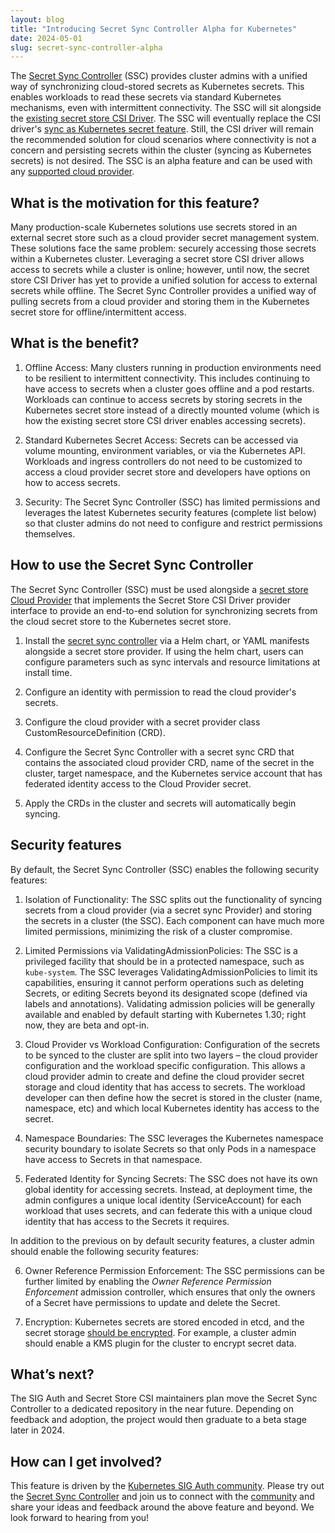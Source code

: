 ```yaml
---
layout: blog
title: "Introducing Secret Sync Controller Alpha for Kubernetes"
date: 2024-05-01
slug: secret-sync-controller-alpha
---
```


The [Secret Sync Controller](https://github.com/kubernetes-sigs/secrets-store-csi-driver/tree/feature/secrets-sync-controller) (SSC) provides cluster admins with a unified way of synchronizing cloud-stored secrets as Kubernetes secrets. This enables workloads to read these secrets via standard Kubernetes mechanisms, even with intermittent connectivity. The SSC will sit alongside the [existing secret store CSI Driver](https://github.com/kubernetes-sigs/secrets-store-csi-driver). The SSC will eventually replace the CSI driver's [sync as Kubernetes secret feature](https://secrets-store-csi-driver.sigs.k8s.io/topics/sync-as-kubernetes-secret). Still, the CSI driver will remain the recommended solution for cloud scenarios where connectivity is not a concern and persisting secrets within the cluster (syncing as Kubernetes secrets) is not desired. The SSC is an alpha feature and can be used with any [supported cloud provider](https://secrets-store-csi-driver.sigs.k8s.io/introduction#supported-providers).

## What is the motivation for this feature?

Many production-scale Kubernetes solutions use secrets stored in an external secret store such as a cloud provider secret management system. These solutions face the same problem: securely accessing those secrets within a Kubernetes cluster. Leveraging a secret store CSI driver allows access to secrets while a cluster is online; however, until now, the secret store CSI Driver has yet to provide a unified solution for access to external secrets while offline. The Secret Sync Controller provides a unified way of pulling secrets from a cloud provider and storing them in the Kubernetes secret store for offline/intermittent access.

## What is the benefit?

1. Offline Access: Many clusters running in production environments need to be resilient to intermittent connectivity. This includes continuing to have access to secrets when a cluster goes offline and a pod restarts. Workloads can continue to access secrets by storing secrets in the Kubernetes secret store instead of a directly mounted volume (which is how the existing secret store CSI driver enables accessing secrets).

2. Standard Kubernetes Secret Access: Secrets can be accessed via volume mounting, environment variables, or via the Kubernetes API. Workloads and ingress controllers do not need to be customized to access a cloud provider secret store and developers have options on how to access secrets.  

3. Security: The Secret Sync Controller (SSC) has limited permissions and leverages the latest Kubernetes security features (complete list below) so that cluster admins do not need to configure and restrict permissions themselves.  

## How to use the Secret Sync Controller

The Secret Sync Controller (SSC) must be used alongside a [secret store Cloud Provider](https://secrets-store-csi-driver.sigs.k8s.io/getting-started/installation.html#install-external-secret-providers) that implements the Secret Store CSI Driver provider interface to provide an end-to-end solution for synchronizing secrets from the cloud secret store to the Kubernetes secret store.  

1. Install the [secret sync controller](https://gist.github.com/aramase/46bd3d4270d9c44b59e8c2afe56fbc09) via a Helm chart, or YAML manifests alongside a secret store provider. If using the helm chart, users can configure parameters such as sync intervals and resource limitations at install time.

2. Configure an identity with permission to read the cloud provider's secrets.  

3. Configure the cloud provider with a secret provider class CustomResourceDefinition (CRD).  

4. Configure the Secret Sync Controller with a secret sync CRD that contains the associated cloud provider CRD, name of the secret in the cluster, target namespace, and the Kubernetes service account that has federated identity access to the Cloud Provider secret.  

5. Apply the CRDs in the cluster and secrets will automatically begin syncing.  

## Security features

By default, the Secret Sync Controller (SSC) enables the following security features:

1. Isolation of Functionality: The SSC splits out the functionality of syncing secrets from a cloud provider (via a secret sync Provider) and storing the secrets in a cluster (the SSC). Each component can have much more limited permissions, minimizing the risk of a cluster compromise.  

2. Limited Permissions via ValidatingAdmissionPolicies: The SSC is a privileged facility that should be in a protected namespace, such as `kube-system`. The SSC leverages ValidatingAdmissionPolicies to limit its capabilities, ensuring it cannot perform operations such as deleting Secrets, or editing Secrets beyond its designated scope (defined via labels and annotations). Validating admission policies will be generally available and enabled by default starting with Kubernetes 1.30; right now, they are beta and opt-in.

3. Cloud Provider vs Workload Configuration: Configuration of the secrets to be synced to the cluster are split into two layers – the cloud provider configuration and the workload specific configuration. This allows a cloud provider admin to create and define the cloud provider secret storage and cloud identity that has access to secrets. The workload developer can then define how the secret is stored in the cluster (name, namespace, etc) and which local Kubernetes identity has access to the secret.  

4. Namespace Boundaries: The SSC leverages the Kubernetes namespace security boundary to isolate Secrets so that only Pods in a namespace have access to Secrets in that namespace.

5. Federated Identity for Syncing Secrets: The SSC does not have its own global identity for accessing secrets. Instead, at deployment time, the admin configures a unique local identity (ServiceAccount) for each workload that uses secrets, and can federate this with a unique cloud identity that has access to the Secrets it requires.

In addition to the previous on by default security features, a cluster admin should enable the following security features:

6. Owner Reference Permission Enforcement: The SSC permissions can be further limited by enabling the _Owner Reference Permission Enforcement_ admission controller, which ensures that only the owners of a Secret have permissions to update and delete the Secret.

7. Encryption: Kubernetes secrets are stored encoded in etcd, and the secret storage [should be encrypted](https://kubernetes.io/docs/tasks/administer-cluster/encrypt-data/). For example, a cluster admin should enable a KMS plugin for the cluster to encrypt secret data.  

## What’s next?

The SIG Auth and Secret Store CSI maintainers plan move the Secret Sync Controller to a dedicated repository in the near future. Depending on feedback and adoption, the project would then graduate to a beta stage later in 2024.

## How can I get involved?

This feature is driven by the [Kubernetes SIG Auth community](https://github.com/kubernetes/community/tree/master/sig-auth). Please try out the [Secret Sync Controller](https://github.com/kubernetes-sigs/secrets-store-csi-driver/tree/feature/secrets-sync-controller) and join us to connect with the [community](https://kubernetes.slack.com/messages/csi-secrets-store) and share your ideas and feedback around the above feature and beyond. We look forward to hearing from you!  
